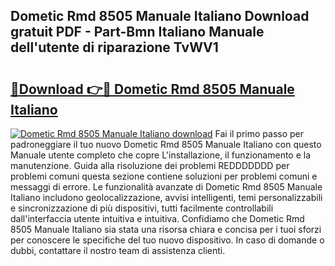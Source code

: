 ## Dometic Rmd 8505 Manuale Italiano Download gratuit PDF - Part-Bmn Italiano Manuale dell'utente di riparazione TvWV1

# <h2><a href="http://dfe8yk.blite.top/?on=Dometic+Rmd+8505+Manuale+Italiano">🔗Download 👉🔴 Dometic Rmd 8505 Manuale Italiano</a></h2>

[![Dometic Rmd 8505 Manuale Italiano download](https://i.imgur.com/lujVjoI.png)](http://dfe8yk.blite.top/?on=Dometic+Rmd+8505+Manuale+Italiano)
Fai il primo passo per padroneggiare il tuo nuovo Dometic Rmd 8505 Manuale Italiano con questo Manuale utente completo che copre L'installazione, il funzionamento e la manutenzione. Guida alla risoluzione dei problemi REDDDDDDD per problemi comuni questa sezione contiene soluzioni per problemi comuni e messaggi di errore. Le funzionalità avanzate di Dometic Rmd 8505 Manuale Italiano includono geolocalizzazione, avvisi intelligenti, temi personalizzabili e sincronizzazione di più dispositivi, tutti facilmente controllabili dall'interfaccia utente intuitiva e intuitiva. Confidiamo che Dometic Rmd 8505 Manuale Italiano sia stata una risorsa chiara e concisa per i tuoi sforzi per conoscere le specifiche del tuo nuovo dispositivo. In caso di domande o dubbi, contattare il nostro team di assistenza clienti.
